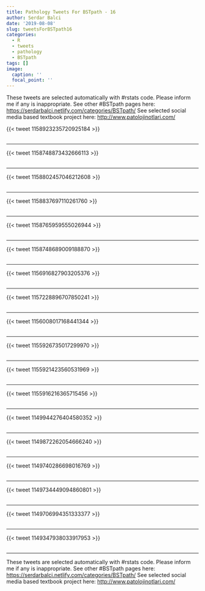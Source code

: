 ```yaml
---
title: Pathology Tweets For BSTpath - 16
author: Serdar Balci
date: '2019-08-08'
slug: tweetsForBSTpath16
categories:
  - R
  - tweets
  - pathology
  - BSTpath
tags: []
image:
  caption: ''
  focal_point: ''
---
```



These tweets are selected automatically with #rstats code. Please inform me if any is inappropriate.
See other #BSTpath pages here: https://serdarbalci.netlify.com/categories/BSTpath/ 
See selected social media based textbook project here: http://www.patolojinotlari.com/

{{< tweet 1158923235720925184 >}}
<br>
<br>
<hr>
{{< tweet 1158748873432666113 >}}
<br>
<br>
<hr>
{{< tweet 1158802457046212608 >}}
<br>
<br>
<hr>
{{< tweet 1158837697110261760 >}}
<br>
<br>
<hr>
{{< tweet 1158765959555026944 >}}
<br>
<br>
<hr>
{{< tweet 1158748689009188870 >}}
<br>
<br>
<hr>
{{< tweet 1156916827903205376 >}}
<br>
<br>
<hr>
{{< tweet 1157228896707850241 >}}
<br>
<br>
<hr>
{{< tweet 1156008017168441344 >}}
<br>
<br>
<hr>
{{< tweet 1155926735017299970 >}}
<br>
<br>
<hr>
{{< tweet 1155921423560531969 >}}
<br>
<br>
<hr>
{{< tweet 1155916216365715456 >}}
<br>
<br>
<hr>
{{< tweet 1149944276404580352 >}}
<br>
<br>
<hr>
{{< tweet 1149872262054666240 >}}
<br>
<br>
<hr>
{{< tweet 1149740286698016769 >}}
<br>
<br>
<hr>
{{< tweet 1149734449094860801 >}}
<br>
<br>
<hr>
{{< tweet 1149706994351333377 >}}
<br>
<br>
<hr>
{{< tweet 1149347938033917953 >}}
<br>
<br>
<hr>


These tweets are selected automatically with #rstats code. Please inform me if any is inappropriate.
See other #BSTpath pages here: https://serdarbalci.netlify.com/categories/BSTpath/ 
See selected social media based textbook project here: http://www.patolojinotlari.com/
